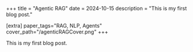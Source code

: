 +++
title = "Agentic RAG"
date = 2024-10-15
description = "This is my first blog post."

[extra]
paper_tags="RAG, NLP, Agents"
cover_path="/agenticRAGCover.png"
+++

This is my first blog post.